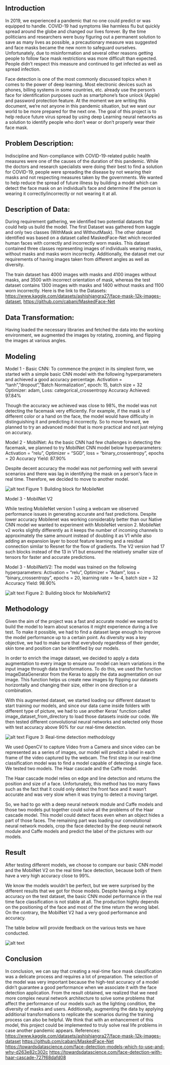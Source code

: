 ## Introduction

In 2019, we experienced a pandemic that no one could predict or was equipped to handle. COVID-19 had symptoms like harmless flu but quickly spread around the globe and changed our lives forever. By the time politicians and researchers were busy figuring out a permanent solution to save as many lives as possible, a precautionary measure was suggested and face masks became the new norm to safeguard ourselves. Unfortunately, due to misinformation and several other reasons getting people to follow face mask restrictions was more difficult than expected. People didn’t respect this measure and continued to get infected as well as spread infection.

Face detection is one of the most commonly discussed topics when it comes to the power of deep learning. Most electronic devices such as phones, billing systems in some countries, etc. already use the person’s face for identification purposes such as smartphone’s face unlock (Apple) and password protection feature.
At the moment we are writing this document, we’re not anyone in this pandemic situation, but we want our world to be more prepared for the next one. The goal of this project is to help reduce future virus spread by using deep Learning neural networks as a solution to identify people who don’t wear or don’t properly wear their face mask.

## Problem Description:

Indiscipline and Non-compliance with COVID-19-related public health measures were one of the causes of the duration of this pandemic. While the doctors and research specialists were doing their best to find a solution for COVID-19, people were spreading the disease by not wearing their masks and not respecting measures taken by the governments.
We wanted to help reduce the spread of future illness by building a model which can detect the face mask on an individual’s face and determine if the person is wearing it correctly/incorrectly or not wearing it at all.

## Description of Data:

During requirement gathering, we identified two potential datasets that could help us build the model. The first Dataset was gathered from kaggle and only two classes (WithMask and WIthoutMask). The other dataset identified was based on a dataset called MaskedFace-Net which recorded human faces with correctly and incorrectly worn masks. This dataset contained three classes representing images of individuals wearing masks, without masks and masks worn incorrectly. Additionally, the dataset met our requirements of having images taken from different angles as well as diversity.

The train dataset has 4000 images with masks and 4100 images without masks, and 3500 with incorrect orientation of mask, whereas the test dataset contains 1300 images with masks and 1400 without masks and 1100 worn incorrectly. Here is the link to the Datasets: https://www.kaggle.com/datasets/ashishjangra27/face-mask-12k-images-dataset, https://github.com/cabani/MaskedFace-Net

## Data Transformation:

Having loaded the necessary libraries and fetched the data into the working environment, we augmented the images by rotating, zooming, and flipping the images at various angles.

## Modeling

Model 1 - Basic CNN: To commence the project in its simplest form, we started with a simple basic CNN model with the following hyperparameters and achieved a good accuracy percentage.
Activation = “tanh”,”dropout”,”Batch Normalization”, epoch: 15, batch size = 32
Optimizer: adam, Loss: categorical_crossentropy
Accuracy Achieved: 97.84%

Though the accuracy we achieved was close to 98%, the model was not detecting the facemask very efficiently. For example, if the mask is of different color or a hand on the face, the model would have difficulty in distinguishing it and predicting it incorrectly. So to move forward, we planned to try an advanced model that is more practical and not just relying on accuracy.

Model 2 - MobilNet: As the basic CNN had few challenges in detecting the facemask, we planned to try MobilNet CNN model below hyperparameters:
Activation = “relu”, Optimizer = “SGD”, loss = “binary_crossentropy”, epochs = 20 Accuracy Yield: 87.90%

Despite decent accuracy the model was not performing well with several scenarios and there was lag in identifying the mask on a person's face in real time. Therefore, we decided to move to another model.

![alt text](https://github.com/jbeugre1/Face-Mask-Detection---Deep-Learning/blob/main/img/1.png)
Figure 1: Building block for MobileNet


Model 3 - MobilNet V2

While testing MobileNet version 1 using a webcam we observed performance issues in generating accurate and fast predictions. Despite lower accuracy Mobilenet was working considerably better than our Native CNN model we wanted to experiment with MobileNet version 2. MobileNet v2 works slightly differently as it keeps the number of incoming channels to approximately the same amount instead of doubling it as V1 while also adding an expansion layer to boost feature learning and a residual connection similar to Resnet for the flow of gradients. The V2 version had 17 such blocks instead of the 13 in V1 but ensured the relatively smaller size of tensors for faster and accurate predictions.

Model 3 - MobilNetV2: The model was trained on the following hyperparameters:
Activation = “relu”, Optimizer = “Adam”, loss = “binary_crossentropy”, epochs = 20, learning rate =
1e-4, batch size = 32 Accuracy Yield: 98.90%

![alt text](https://github.com/jbeugre1/Face-Mask-Detection---Deep-Learning/blob/main/img/2.png)
Figure 2: Building block for MobileNetV2

## Methodology

Given the aim of the project was a fast and accurate model we wanted to build the model to learn about scenarios it might experience during a live test. To make it possible, we had to find a dataset large enough to improve the model performance up to a certain point. As diversity was a key objective, we had to make sure that everybody regardless of their gender, skin tone and position can be identified by our models.

In order to enrich the image dataset, we decided to apply a data augmentation to every image to ensure our model can learn variations in the input image through data transformations. To do this, we used the function ImageDataGenerator from the Keras to apply the data augmentation on our image. This function helps us create new images by flipping our datasets horizontally and changing their size, either in one direction or a combination.

With this augmented dataset, we started loading our different dataset to start training our models, and since our data came inside folders with different type of picture, we had to use another Keras’ function called image_dataset_from_directory to load those datasets inside our code. We then tested different convolutional neural networks and selected only those with test accuracy above 90% for our real-time detection.

![alt text](https://github.com/jbeugre1/Face-Mask-Detection---Deep-Learning/blob/main/img/3.png)
Figure 3: Real-time detection methodology

We used OpenCV to capture Video from a Camera and since video can be represented as a series of images, our model will predict a label in each frame of the video captured by the webcam. The first step in our real-time classification model was to find a model capable of detecting a single face. We tested two models. The Haar cascade and the Caffe model.

The Haar cascade model relies on edge and line detection and returns the position and size of a face. Unfortunately, this method has too many flaws such as the fact that it could only detect the front face and it wasn’t accurate and was very slow when it was trying to detect a moving target.
 
So, we had to go with a deep neural network module and Caffe models and those two models put together could solve all the problems of the Haar cascade model. This model could detect faces even when an object hides a part of those faces.
The remaining part was loading our convolutional neural network models, crop the face detected by the deep neural network module and Caffe models and predict the label of the pictures with our models.

## Result
After testing different models, we choose to compare our basic CNN model and the MobilNet V2 on the real time face detection, because both of them have a very high accuracy close to 99%.

We know the models wouldn’t be perfect, but we were surprised by the different results that we got for those models. Despite having a high accuracy on the test dataset, the basic CNN model performance in the real time face classification is not stable at all. The production highly depends on the positioning of the face and most of the time return the wrong label. On the contrary, the MobilNet V2 had a very good performance and accuracy.

The table below will provide feedback on the various tests we have conducted.

![alt text](https://github.com/jbeugre1/Face-Mask-Detection---Deep-Learning/blob/main/img/4.png)


## Conclusion

In conclusion, we can say that creating a real-time face mask classification was a delicate process and requires a lot of preparation. The selection of the model was very important because the high-test accuracy of a model didn’t guarantee a good performance when we associate it with the face detection application.
From the result obtained, we realized that we need more complex neural network architecture to solve some problems that affect the performance of our models such as the lighting condition, the diversity of masks and users. Additionally, augmenting the data by applying additional transformations to replicate the scenarios during the training process can also be helpful.
We think that with an enhancement of this model, this project could be implemented to truly solve real life problems in case another pandemic appears.
References:
https://www.kaggle.com/datasets/ashishjangra27/face-mask-12k-images-dataset https://github.com/cabani/MaskedFace-Net https://towardsdatascience.com/face-detection-models-which-to-use-and-why-d263e82c302c https://towardsdatascience.com/face-detection-with-haar-cascade-727f68dafd08